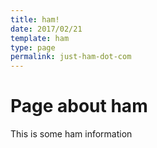 ```yaml
---
title: ham!
date: 2017/02/21
template: ham
type: page
permalink: just-ham-dot-com
---
```

# Page about ham

This is some ham information